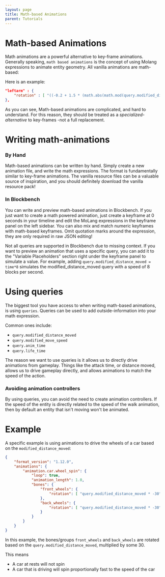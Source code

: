 ```yaml
---
layout: page
title: Math-based Animations
parent: Tutorials
---
```


# Math-based Animations

Math animations are a powerful alternative to key-frame animations. Generally speaking, `math based animations` is the concept of using Molang expressions to animate entity geometry. All vanilla animations are math-based:

Here is an example:

```json
"leftarm" : {
    "rotation" : [ "((-0.2 + 1.5 * (math.abs(math.mod(query.modified_distance_moved, 13) - 6.5) - 3.25) / 3.25) * query.modified_move_speed) * 57.3 - variable.agent.armxrotationfactor", 0.0, "-variable.agent.armzrotation" ]
},
```

As you can see, Math-based animations are complicated, and hard to understand. For this reason, they should be treated as a *specialized-alternative* to key-frames -not a full replacement.

# Writing math-animations

### By Hand

Math-based animations can be written by hand. Simply create a new animation file, and write the math expressions. The format is fundamentally similar to key-frame animations. The vanilla resource files can be a valuable source of inspiration, and you should definitely download the vanilla resource pack!

### In Blockbench

You can write and preview math-based animations in Blockbench.
If you just want to create a math powered animation, just create a keyframe at 0 seconds in your timeline and edit the MoLang expressions in the keyframe panel on the left sidebar. You can also mix and match numeric keyframes with math-based keyframes.
Omit quotation marks around the expression, they are only required in raw JSON editing!

Not all queries are supported in Blockbench due to missing context. If you want to preview an animation that uses a specific query, you can add it to the "Variable Placeholders" section right under the keyframe panel to simulate a value.
For example, adding `query.modified_distance_moved = time*8` simulates the modified_distance_moved query with a speed of 8 blocks per second.

# Using queries

The biggest tool you have access to when writing math-based animations, is using `queries`. Queries can be used to add outside-information into your math expression. 

Common ones include:
 - `query.modified_distance_moved`
 - `query.modified_move_speed`
 - `query.anim_time`
 - `query.life_time`

 The reason we want to use queries is it allows us to directly drive animations from gameplay. Things like the attack time, or distance moved, allows us to drive gameplay directly, and allows animations to match the speed of the action.

### Avoiding animation controllers

By using queries, you can avoid the need to create animation controllers. If the speed of the entity is directly related to the speed of the walk animation, then by default an entity that isn't moving won't be animated.

# Example

A specific example is using animations to drive the wheels of a car based on the `modified_distance_moved`:

```json
{
	"format_version": "1.12.0",
	"animations": {
		"animation.car.wheel_spin": {
			"loop": true,
			"animation_length": 1.0,
			"bones": {
				"front_wheels": {
					"rotation": [ "query.modified_distance_moved * -30", 0, 0  ]
				},
				"back_wheels": {
					"rotation": [ "query.modified_distance_moved * -30", 0, 0  ]
				}
			}
		}
	}
}
```

In this example, the bones/groups `front_wheels` and `back_wheels` are rotated based on the `query.modified_distance_moved`, multiplied by some 30.

This means
 - A car at rests will not spin
 - A car that is driving will spin proportionally fast to the speed of the car
 
  



